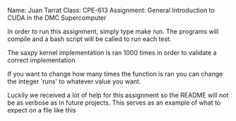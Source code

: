 Name: Juan Tarrat
Class: CPE-613
Assignment: General Introduction to CUDA in the DMC Supercomputer

In order to run this assignment, simply type make run.
The programs will compile and a bash script will be called to run each test.

The saxpy kernel implementation is ran 1000 times in order to validate a correct implementation

If you want to change how many times the function is ran you can change the integer 'runs'
to whatever value you want.

Luckily we received a lot of help for this assignment so the README will not be as verbose as in
future projects. This serves as an example of what to expect on a file like this